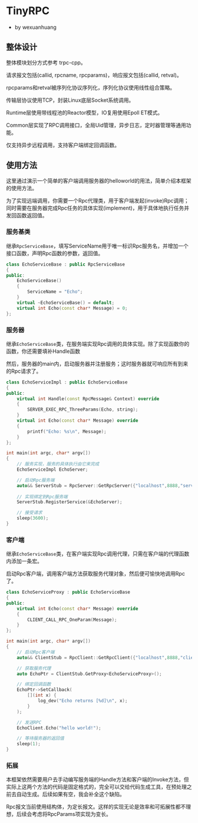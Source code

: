 # TinyRPC

- by wexuanhuang

## 整体设计

整体模块划分方式参考 trpc-cpp。

请求报文包括(callid, rpcname, rpcparams)，响应报文包括(callid, retval)。

rpcparams和retval被序列化协议序列化，序列化协议使用线性组合策略。

传输层协议使用TCP，封装Linux底层Socket系统调用。

Runtime层使用带线程池的Reactor模型，IO复用使用Epoll ET模式。

Common层实现了RPC调用接口，全局Uid管理，异步日志，定时器管理等通用功能。

仅支持异步远程调用，支持客户端绑定回调函数。

## 使用方法

这里通过演示一个简单的客户端调用服务器的helloworld的用法，简单介绍本框架的使用方法。

为了实现远端调用，你需要一个Rpc代理类，用于客户端发起(invoke)Rpc调用；同时需要在服务器完成Rpc任务的具体实现(implement)，用于具体地执行任务并发回函数返回值。

### 服务基类

继承`RpcServiceBase`，填写ServiceName用于唯一标识Rpc服务名，并增加一个接口函数，声明Rpc函数的参数，返回值。

```cpp
class EchoServiceBase : public RpcServiceBase
{
public:
    EchoServiceBase()
    {
        ServiceName = "Echo";
    }
    virtual ~EchoServiceBase() = default;
    virtual int Echo(const char* Message) = 0;
};
```

### 服务器

继承`EchoServiceBase`类，在服务端实现Rpc调用的具体实现。除了实现函数你的函数，你还需要填补Handle函数

然后，服务器的main内，启动服务器并注册服务；这时服务器就可响应所有到来的Rpc请求了。

```cpp
class EchoServiceImpl : public EchoServiceBase
{
public:
    virtual int Handle(const RpcMessage& Context) override
    {
        SERVER_EXEC_RPC_ThreeParams(Echo, string);
    }
    virtual int Echo(const char* Message) override
    {
        printf("Echo: %s\n", Message);
    }
};

int main(int argc, char* argv[])
{
    // 服务实现，服务的具体执行由它来完成
    EchoServiceImpl EchoServer;

    // 启动Rpc服务端
    auto&& ServerStub = RpcServer::GetRpcServer({"localhost",8888,"server.log"});
    
    // 实现绑定到Rpc服务端
    ServerStub.RegisterService(&EchoServer);

    // 接受请求
    sleep(3600);
}
```

### 客户端

继承`EchoServiceBase`类，在客户端实现Rpc调用代理，只需在客户端的代理函数内添加一条宏。

启动Rpc客户端，调用客户端方法获取服务代理对象，然后便可愉快地调用Rpc了。

```cpp
class EchoServiceProxy : public EchoServiceBase
{
public:
    virtual int Echo(const char* Message) override
    {
        CLIENT_CALL_RPC_OneParam(Message);
    }
};

int main(int argc, char* argv[])
{
    // 启动Rpc客户端
    auto&& ClientStub = RpcClient::GetRpcClient({"localhost",8888,"client.log"});

    // 获取服务代理
    auto EchoPtr = ClientStub.GetProxy<EchoServiceProxy>();

    // 绑定回调函数
    EchoPtr->SetCallback(
        [](int x) {
            log_dev("Echo returns [%d]\n", x);
        }
    );

    // 发送RPC
    EchoClient.Echo("hello world!");

    // 等待服务器的返回值
    sleep(1);
}
```

### 拓展

本框架依然需要用户去手动编写服务端的Handle方法和客户端的Invoke方法，但实际上这两个方法的代码是固定格式的，完全可以交给代码生成工具，在预处理之前去自动生成。后续如果有空，我会补全这个缺陷。

Rpc报文当前使用结构体，为定长报文。这样的实现无论是效率和可拓展性都不理想，后续会考虑将RpcParams项实现为变长。
